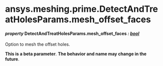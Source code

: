 <a id="ansys-meshing-prime-detectandtreatholesparams-mesh-offset-faces"></a>

# ansys.meshing.prime.DetectAndTreatHolesParams.mesh_offset_faces

<a id="ansys.meshing.prime.DetectAndTreatHolesParams.mesh_offset_faces"></a>

#### *property* DetectAndTreatHolesParams.mesh_offset_faces *: [bool](https://docs.python.org/3.11/library/functions.html#bool)*

Option to mesh the offset holes.

**This is a beta parameter**. **The behavior and name may change in the future**.

<!-- !! processed by numpydoc !! -->
